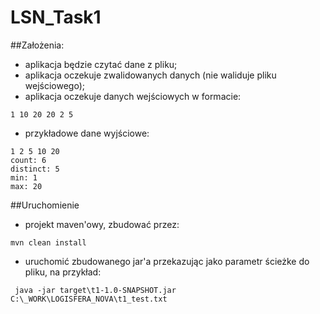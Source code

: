 # LSN_Task1

##Założenia:
- aplikacja będzie czytać dane z pliku;
- aplikacja oczekuje zwalidowanych danych (nie waliduje pliku wejściowego);
- aplikacja oczekuje danych wejściowych w formacie: 
```
1 10 20 20 2 5
```
- przykładowe dane wyjściowe:

```
1 2 5 10 20
count: 6
distinct: 5
min: 1
max: 20
```

##Uruchomienie
- projekt maven'owy, zbudować przez:

```mvn clean install```
- uruchomić zbudowanego jar'a przekazując jako parametr ścieżke do pliku, na przykład:

``` java -jar target\t1-1.0-SNAPSHOT.jar C:\_WORK\LOGISFERA_NOVA\t1_test.txt```
